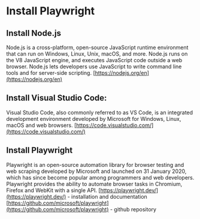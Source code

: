 # Install Playwright

## Install Node.js
Node.js is a cross-platform, open-source JavaScript runtime environment that can run on Windows, Linux, Unix, macOS, and more. 
Node.js runs on the V8 JavaScript engine, and executes JavaScript code outside a web browser. 
Node.js lets developers use JavaScript to write command line tools and for server-side scripting.
[https://nodejs.org/en](https://nodejs.org/en)

## Install Visual Studio Code:
Visual Studio Code, also commonly referred to as VS Code, is an integrated development environment developed by Microsoft for Windows, Linux, macOS and web browsers.
[https://code.visualstudio.com/](https://code.visualstudio.com/)

## Install Playwright
Playwright is an open-source automation library for browser testing and web scraping developed by Microsoft and launched on 31 January 2020, which has since become popular among programmers and web developers. 
Playwright provides the ability to automate browser tasks in Chromium, Firefox and WebKit with a single API.
[https://playwright.dev/](https://playwright.dev/) - installation and documentation
[https://github.com/microsoft/playwright](https://github.com/microsoft/playwright) - github repository

  

